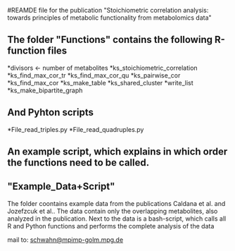 #REAMDE file for the publication "Stoichiometric correlation analysis: towards principles of metabolic functionality from metabolomics data"

## The folder "Functions" contains the following R-function files 

*divisors <- number of metabolites
*ks_stoichiometric_correlation
*ks_find_max_cor_tr
*ks_find_max_cor_qu
*ks_pairwise_cor
*ks_find_max_cor
*ks_make_table
*ks_shared_cluster
*write_list
*ks_make_bipartite_graph

## And Pyhton scripts
*File_read_triples.py
*File_read_quadruples.py

## An example script, which explains in which order the functions need to be called.

## "Example_Data+Script"
The folder coontains example data from the publications Caldana et al. and Jozefzcuk et al.. The data contain only the overlapping metabolites, also analyzed in the publication.
Next to the data is a bash-script, which calls all R and Python functions and performs the complete analysis of the data

mail to:
schwahn@mpimp-golm.mpg.de
